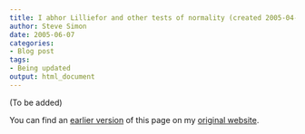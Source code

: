 ```yaml
---
title: I abhor Lilliefor and other tests of normality (created 2005-04-14).
author: Steve Simon
date: 2005-06-07
categories:
- Blog post
tags:
- Being updated
output: html_document
---
```


(To be added)

<!---More--->

You can find an [earlier version][sim1] of this page on my [original website][sim2].


[sim1]: http://www.pmean.com/05/TestsNormality.html
[sim2]: http://www.pmean.com/original_site.html
